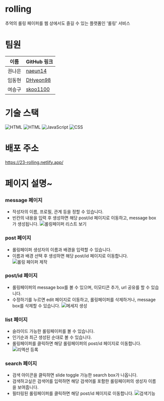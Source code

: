 # rolling
추억의 롤링 페이퍼를 웹 상에서도 즐길 수 있는 플랫폼인 '롤링' 서비스

# 팀원

| 이름   | GitHub 링크                           | 
| ------ | ------------------------------------- | 
| 권나은 | [naeun14](https://github.com/naeun14) | 
| 임동현 | [DHyeon98](https://github.com/DHyeon98) |
| 여승구 | [skoo1100](https://github.com/skoo1100) | 

# 기술 스택
![HTML](https://img.shields.io/badge/react-61DAFB?style=for-the-badge&logo=react&logoColor=black) ![HTML](https://img.shields.io/badge/-HTML-E34F26?style=for-the-badge&logo=html5&logoColor=white) ![JavaScript](https://img.shields.io/badge/-JavaScript-F7DF1E?style=for-the-badge&logo=javascript&logoColor=black) ![CSS](https://img.shields.io/badge/-CSS-1572B6?style=for-the-badge&logo=css3&logoColor=white) 

# 배포 주소 
https://23-rolling.netlify.app/

# 페이지 설명~
### message 페이지
- 작성자의 이름, 프로필, 관계 등을 정할 수 있습니다.
- 빈칸의 내용을 입력 후 생성하면 해당 post/id 페이지로 이동하고, message box가 생성됩니다.
![롤링페이퍼 리스트 보기](https://github.com/Codeit-23team/23_rolling/assets/84865501/4cb1a7a0-b66b-4207-aa34-bbe25be737cd)   
### post 페이지
- 롤링페이퍼 생성자의 이름과 배경을 입력할 수 있습니다.
- 이름과 배경 선택 후 생성하면 해당 post/id 페이지로 이동합니다.
![롤링 페이퍼 제작](https://github.com/Codeit-23team/23_rolling/assets/84865501/c27aded6-e242-4c0f-9086-44cc96f9ece5)
### post/id 페이지
- 롤링페이퍼의 message box를 볼 수 있으며, 이모티콘 추가, url 공유를 할 수 있습니다.
- 수정하기를 누르면 edit 페이지로 이동하고, 롤링페이퍼를 삭제하거나, message box를 삭제할 수 있습니다.
![메세지 생성](https://github.com/Codeit-23team/23_rolling/assets/84865501/86501372-bfc5-42ab-9113-48ee89ff8e1d)
### list 페이지
- 슬라이드 가능한 롤링페이퍼를 볼 수 있습니다.
- 인기순과 최근 생성된 순대로 볼 수 있습니다.
- 롤링페이퍼를 클릭하면 해당 롤링페이퍼의 post/id 페이지로 이동합니다.
![리엑션 등록](https://github.com/Codeit-23team/23_rolling/assets/84865501/e2dc3f3a-a878-4701-a93d-2ef9fb8083d0)
### search 페이지
- 검색 아이콘을 클릭하면 slide toggle 가능한 search box가 나옵니다.
- 검색하고싶은 검색어를 입력하면 해당 검색어를 포함한 롤링페이퍼의 생성자 이름을 보여줍니다.
- 필터링된 롤링페이퍼를 클릭하면 해당 post/id 페이지로 이동합니다.
![검색기능](https://github.com/Codeit-23team/23_rolling/assets/84865501/40e28452-8ae4-474a-8b3f-999583da7b36)

